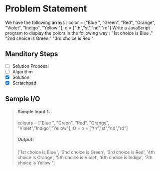 # Problem Statement   

 We have the following arrays :
color = ["Blue ", "Green", "Red", "Orange", "Violet", "Indigo", "Yellow "];
o = ["th","st","nd","rd"]
Write a JavaScript program to display the colors in the following way :
"1st choice is Blue ."
"2nd choice is Green."
"3rd choice is Red."


## Manditory Steps

- [ ] Solution Proposal
- [ ] Algorithm
- [x] Solution
- [x] Scratchpad

## Sample I/O

> #### Sample Input 1:
> colours = ["Blue ", "Green", "Red", "Orange", "Violet","Indigo","Yellow"];
> O = o = ["th","st","nd","rd"]
> ##### Output:
> ['1st choice is Blue ',
  '2nd choice is Green',
  '3rd choice is Red',
  '4th choice is Orange',
  '5th choice is Violet',
  '6th choice is Indigo',
  '7th choice is Yellow ']

